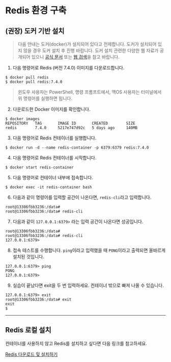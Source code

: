 # Redis 환경 구축

## (권장) 도커 기반 설치

> 다음 안내는 도커(docker)가 설치되어 있다고 전제합니다. 도커가 설치되어 있지 않을 경우 도커 설치 후 진행 바랍니다. 도커 설치 관련한 다양한 웹 자료가 공개되어 있으니 [공식 문서](https://docs.docker.com/engine/install/) 또는 [웹 검색](https://www.google.com/search?q=%EB%8F%84%EC%BB%A4+%EC%84%A4%EC%B9%98)을 참고 바랍니다.


1. 다음 명령어로 Redis (버전 7.4.0) 이미지를 다운로드합니다.

```
$ docker pull redis
$ docker pull redis:7.4.0
```

> 윈도우 사용자는 PowerShell, 명령 프롬프트에서, 맥OS 사용자는 터미널에서 위 명령어를 실행하면 됩니다. 

2. 다운로드한 Docker 이미지를 확인합니다.

```
$ docker images
REPOSITORY   TAG       IMAGE ID       CREATED        SIZE
redis        7.4.0     5217e747d92c   5 days ago     140MB
```

3. 다음 명령어로 Redis 컨테이너를 실행합니다. 

```
$ docker run -d --name redis-container -p 6379:6379 redis:7.4.0
```

4. 다음 명령어로 Redis 컨테이너를 시작합니다.

```
$ docker start redis-container
```

5. 다음 명령어로 컨테이너 내부에 접속합니다.

```
$ docker exec -it redis-container bash
```

6. 다음과 같이 명령어를 입력할 공간이 나온다면, `redis-cli`라고 입력합니다. 


```
root@13306fbb3236:/data#
root@13306fbb3236:/data# redis-cli
```

7. 다음과 같이 `127.0.0.1:6379>` 라는 입력 공간이 나온다면 성공입니다.

```
root@13306fbb3236:/data#
root@13306fbb3236:/data# redis-cli
127.0.0.1:6379>
```

8. 접속 테스트를 수행합니다. `ping`이라고 입력했을 때 `PONG`이라고 출력되면 올바르게 설치된 것입니다.

```
127.0.0.1:6379> ping
PONG
127.0.0.1:6379>
```


9. 실습이 끝났다면 exit을 두 번 입력하세요. 컨테이너 밖으로 빠져 나올 수 있습니다. 

```
127.0.0.1:6379> exit
root@13306fbb3236:/data# exit
exit
$
```

---

## Redis 로컬 설치

컨테이너를 사용하지 않고 Redis를 설치하고 싶다면 다음 링크를 참고하세요.

[Redis 다운로드 및 설치하기](https://redis.io/docs/latest/operate/oss_and_stack/install/install-redis/) 

